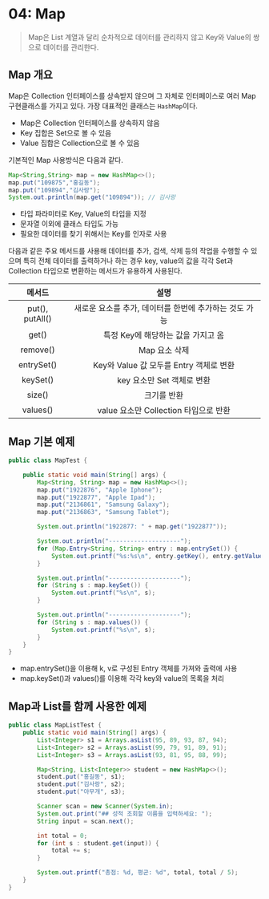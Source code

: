 # 04: Map

> Map은 List 계열과 달리 순차적으로 데이터를 관리하지 않고 Key와 Value의 쌍으로 데이터를 관리한다.

## Map 개요

Map은 Collection 인터페이스를 상속받지 않으며 그 자체로 인터페이스로 여러 Map 구현클래스를 가지고 있다. 가장 대표적인 클래스는 `HashMap`이다.

* Map은 Collection 인터페이스를 상속하지 않음
* Key 집합은 Set으로 볼 수 있음
* Value 집합은 Collection으로 볼 수 있음

기본적인 Map 사용방식은 다음과 같다.

```java
Map<String,String> map = new HashMap<>();
map.put("109875","홍길동");
map.put("109894","김사랑");
System.out.println(map.get("109894")); // 김사랑
```

* 타입 파라미터로 Key, Value의 타입을 지정
* 문자열 이외에 클래스 타입도 가능
* 필요한 데이터를 찾기 위해서는 Key를 인자로 사용

다음과 같은 주요 메서드를 사용해 데이터를 추가, 검색, 삭제 등의 작업을 수행할 수 있으며 특히 전체 데이터를 출력하거나 하는 경우 key, value의 값을 각각 Set과 Collection 타입으로 변환하는 메서드가 유용하게 사용된다.

|     메서드      |                          설명                          |
| :-------------: | :----------------------------------------------------: |
| put(), putAll() | 새로운 요소를 추가, 데이터를 한번에 추가하는 것도 가능 |
|      get()      |           특정 Key에 해당하는 값을 가지고 옴           |
|    remove()     |                     Map 요소 삭제                      |
|   entrySet()    |        Key와 Value 값 모두를 Entry 객체로 변환         |
|    keySet()     |               key 요소만 Set 객체로 변환               |
|     size()      |                      크기를 반환                       |
|    values()     |         value 요소만 Collection 타입으로 반환          |

## Map 기본 예제

```java
public class MapTest {

    public static void main(String[] args) {
        Map<String, String> map = new HashMap<>();
        map.put("1922876", "Apple Iphone");
        map.put("1922877", "Apple Ipad");
        map.put("2136861", "Samsung Galaxy");
        map.put("2136863", "Samsung Tablet");

        System.out.println("1922877: " + map.get("1922877"));

        System.out.println("--------------------");
        for (Map.Entry<String, String> entry : map.entrySet()) {
            System.out.printf("%s:%s\n", entry.getKey(), entry.getValue());
        }

        System.out.println("--------------------");
        for (String s : map.keySet()) {
            System.out.printf("%s\n", s);
        }

        System.out.println("--------------------");
        for (String s : map.values()) {
            System.out.printf("%s\n", s);
        }
    }
}
```

* map.entrySet()을 이용해 k, v로 구성된 Entry 객체를 가져와 출력에 사용
* map.keySet()과 values()를 이용해 각각 key와 value의 목록을 처리

## Map과 List를 함께 사용한 예제

```java
public class MapListTest {
    public static void main(String[] args) {
        List<Integer> s1 = Arrays.asList(95, 89, 93, 87, 94);
        List<Integer> s2 = Arrays.asList(99, 79, 91, 89, 91);
        List<Integer> s3 = Arrays.asList(93, 81, 95, 88, 99);

        Map<String, List<Integer>> student = new HashMap<>();
        student.put("홍길동", s1);
        student.put("김사랑", s2);
        student.put("아무개", s3);

        Scanner scan = new Scanner(System.in);
        System.out.print("## 성적 조회할 이름을 입력하세요: ");
        String input = scan.next();

        int total = 0;
        for (int s : student.get(input)) {
            total += s;
        }

        System.out.printf("총점: %d, 평균: %d", total, total / 5);
    }
}
```